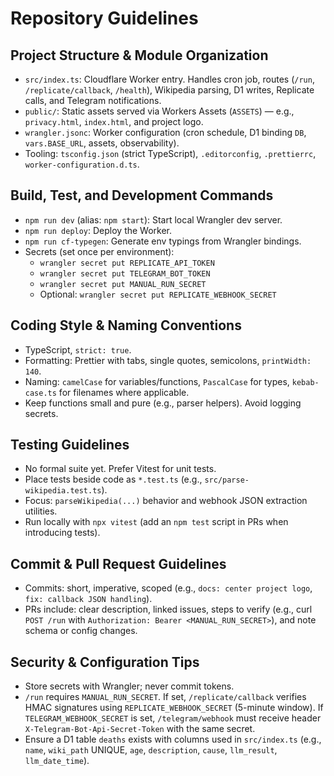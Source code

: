 # Repository Guidelines

## Project Structure & Module Organization
- `src/index.ts`: Cloudflare Worker entry. Handles cron job, routes (`/run`, `/replicate/callback`, `/health`), Wikipedia parsing, D1 writes, Replicate calls, and Telegram notifications.
- `public/`: Static assets served via Workers Assets (`ASSETS`) — e.g., `privacy.html`, `index.html`, and project logo.
- `wrangler.jsonc`: Worker configuration (cron schedule, D1 binding `DB`, `vars.BASE_URL`, assets, observability).
- Tooling: `tsconfig.json` (strict TypeScript), `.editorconfig`, `.prettierrc`, `worker-configuration.d.ts`.

## Build, Test, and Development Commands
- `npm run dev` (alias: `npm start`): Start local Wrangler dev server.
- `npm run deploy`: Deploy the Worker.
- `npm run cf-typegen`: Generate env typings from Wrangler bindings.
- Secrets (set once per environment):
  - `wrangler secret put REPLICATE_API_TOKEN`
  - `wrangler secret put TELEGRAM_BOT_TOKEN`
  - `wrangler secret put MANUAL_RUN_SECRET`
  - Optional: `wrangler secret put REPLICATE_WEBHOOK_SECRET`

## Coding Style & Naming Conventions
- TypeScript, `strict: true`.
- Formatting: Prettier with tabs, single quotes, semicolons, `printWidth: 140`.
- Naming: `camelCase` for variables/functions, `PascalCase` for types, `kebab-case.ts` for filenames where applicable.
- Keep functions small and pure (e.g., parser helpers). Avoid logging secrets.

## Testing Guidelines
- No formal suite yet. Prefer Vitest for unit tests.
- Place tests beside code as `*.test.ts` (e.g., `src/parse-wikipedia.test.ts`).
- Focus: `parseWikipedia(...)` behavior and webhook JSON extraction utilities.
- Run locally with `npx vitest` (add an `npm test` script in PRs when introducing tests).

## Commit & Pull Request Guidelines
- Commits: short, imperative, scoped (e.g., `docs: center project logo`, `fix: callback JSON handling`).
- PRs include: clear description, linked issues, steps to verify (e.g., curl `POST /run` with `Authorization: Bearer <MANUAL_RUN_SECRET>`), and note schema or config changes.

## Security & Configuration Tips
- Store secrets with Wrangler; never commit tokens.
- `/run` requires `MANUAL_RUN_SECRET`. If set, `/replicate/callback` verifies HMAC signatures using `REPLICATE_WEBHOOK_SECRET` (5-minute window). If `TELEGRAM_WEBHOOK_SECRET` is set, `/telegram/webhook` must receive header `X-Telegram-Bot-Api-Secret-Token` with the same secret.
- Ensure a D1 table `deaths` exists with columns used in `src/index.ts` (e.g., `name`, `wiki_path` UNIQUE, `age`, `description`, `cause`, `llm_result`, `llm_date_time`).
